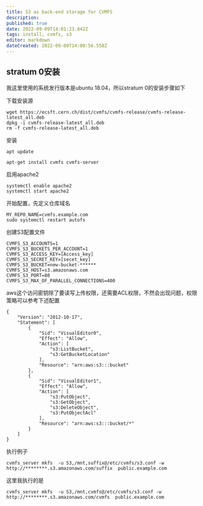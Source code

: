 ```yaml
---
title: S3 as back-end storage for CVMFS
description: 
published: true
date: 2022-09-09T14:01:23.842Z
tags: install, cvmfs, s3
editor: markdown
dateCreated: 2022-09-09T14:00:56.558Z
---
```


## stratum 0安装

我这里使用的系统发行版本是ubuntu 18.04，所以stratum 0的安装步骤如下

下载安装源

```
wget https://ecsft.cern.ch/dist/cvmfs/cvmfs-release/cvmfs-release-latest_all.deb
dpkg -i cvmfs-release-latest_all.deb
rm -f cvmfs-release-latest_all.deb
```

安装

```
apt update
```

```
apt-get install cvmfs cvmfs-server
```

启用apache2

```
systemctl enable apache2
systemctl start apache2
```

开始配置，先定义仓库域名

```
MY_REPO_NAME=cvmfs.example.com
sudo systemctl restart autofs
```

创建S3配置文件

```
CVMFS_S3_ACCOUNTS=1
CVMFS_S3_BUCKETS_PER_ACCOUNT=1
CVMFS_S3_ACCESS_KEY=[Access_key]
CVMFS_S3_SECRET_KEY=[secet_key]
CVMFS_S3_BUCKET=new-bucket-******
CVMFS_S3_HOST=s3.amazonaws.com
CVMFS_S3_PORT=80
CVMFS_S3_MAX_OF_PARALLEL_CONNECTIONS=400
```

aws这个访问密钥除了要读写上传权限，还需要ACL权限，不然会出现问题，权限策略可以参考下述配置

```
{
    "Version": "2012-10-17",
    "Statement": [
        {
            "Sid": "VisualEditor0",
            "Effect": "Allow",
            "Action": [
                "s3:ListBucket",
                "s3:GetBucketLocation"
            ],
            "Resource": "arn:aws:s3:::bucket"
        },
        {
            "Sid": "VisualEditor1",
            "Effect": "Allow",
            "Action": [
                "s3:PutObject",
                "s3:GetObject",
                "s3:DeleteObject",
                "s3:PutObjectAcl"
            ],
            "Resource": "arn:aws:s3:::bucket/*"
        }
    ]
}
```

执行例子

```
cvmfs_server mkfs  -u S3,/mnt,suffix@/etc/cvmfs/s3.conf -w http://********.s3.amazonaws.com/suffix  public.example.com
```

这里我执行的是

```
cvmfs_server mkfs  -u S3,/mnt,cvmfs@/etc/cvmfs/s3.conf -w http://********.s3.amazonaws.com/cvmfs  public.example.com
```



